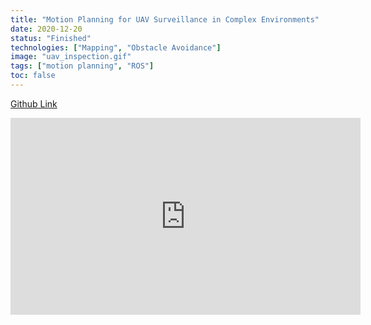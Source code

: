 ```yaml
---
title: "Motion Planning for UAV Surveillance in Complex Environments"
date: 2020-12-20
status: "Finished"
technologies: ["Mapping", "Obstacle Avoidance"]
image: "uav_inspection.gif"
tags: ["motion planning", "ROS"]
toc: false
---
```


[Github Link](https://github.com/mishra39/Motion_Planning_Surveillance_Drones)

<iframe width="560" height="315" src="https://www.youtube.com/embed/H0AErk9LmE0?si=Goqwuys1QK32U8fW" title="YouTube video player" frameborder="0" allow="accelerometer; autoplay; clipboard-write; encrypted-media; gyroscope; picture-in-picture; web-share" referrerpolicy="strict-origin-when-cross-origin" allowfullscreen></iframe>